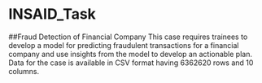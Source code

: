 # INSAID_Task
##Fraud Detection of Financial Company
This case requires trainees to develop a model for predicting fraudulent transactions for
a financial company and use insights from the model to develop an actionable plan.
Data for the case is available in CSV format having 6362620 rows and 10 columns.
